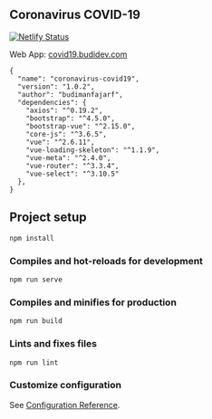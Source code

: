 ## Coronavirus COVID-19

[![Netlify Status](https://api.netlify.com/api/v1/badges/9fdf6408-e839-4db9-a636-9379f75b1e42/deploy-status)](https://app.netlify.com/sites/bdv-covid19/deploys)

Web App: [covid19.budidev.com](https://covid19.budidev.com "Link to Web App")

```
{
  "name": "coronavirus-covid19",
  "version": "1.0.2",
  "author": "budimanfajarf",
  "dependencies": {
    "axios": "^0.19.2",
    "bootstrap": "^4.5.0",
    "bootstrap-vue": "^2.15.0",
    "core-js": "^3.6.5",
    "vue": "^2.6.11",
    "vue-loading-skeleton": "^1.1.9",
    "vue-meta": "^2.4.0",
    "vue-router": "^3.3.4",
    "vue-select": "^3.10.5"
  },  
}
```

## Project setup
```
npm install
```

### Compiles and hot-reloads for development
```
npm run serve
```

### Compiles and minifies for production
```
npm run build
```

### Lints and fixes files
```
npm run lint
```

### Customize configuration
See [Configuration Reference](https://cli.vuejs.org/config/).
